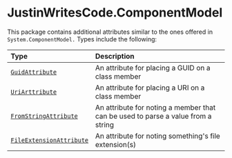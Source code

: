 # JustinWritesCode.ComponentModel

This package contains additional attributes similar to the ones offered in ```System.ComponentModel.```  Types include the following:

| Type                                                                                                                                           | Description                                                                      |
| :----------------------------------------------------------------------------------------------------------------------------------------------- | :--------------------------------------------------------------------------------- |
| [```GuidAttribute```](https://github.com/justinwritescode/Types/blob/Use-Resources/src/Core/ComponentModel/GuidAttribute.cs)                   | An attribute for placing a GUID on a class member                                |
| [```UriArttribute```](https://github.com/justinwritescode/Types/blob/Use-Resources/src/Core/ComponentModel/UriAttribute.cs)                    | An attribute for placing a URI on a class member                                 |
| [```FromStringAttribute```](https://github.com/justinwritescode/Types/blob/Use-Resources/src/Core/ComponentModel/FromStringAttribute.cs)       | An attribute for noting a member that can be used to parse a value from a string |
| [```FileExtensionAttribute```](https://github.com/justinwritescode/Types/blob/Use-Resources/src/Core/ComponentModel/FileExtensionAttribute.cs) | An attribute for noting something's file extension(s)                            |

